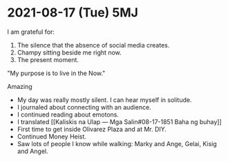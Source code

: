# 2021-08-17 (Tue) 5MJ

I am grateful for:

1. The silence that the absence of social media creates.
2. Champy sitting beside me right now.
3. The present moment.

"My purpose is to live in the Now."

Amazing

- My day was really mostly silent. I can hear myself in solitude.
- I journaled about connecting with an audience.
- I continued reading about emotons.
- I translated [[Kaliskis na Ulap — Mga Salin#08-17-1851 Baha ng buhay]]
- First time to get inside Olivarez Plaza and at Mr. DIY.
- Continued Money Heist.
- Saw lots of people I know while walking: Marky and Ange, Gelai, Kisig and Angel.


